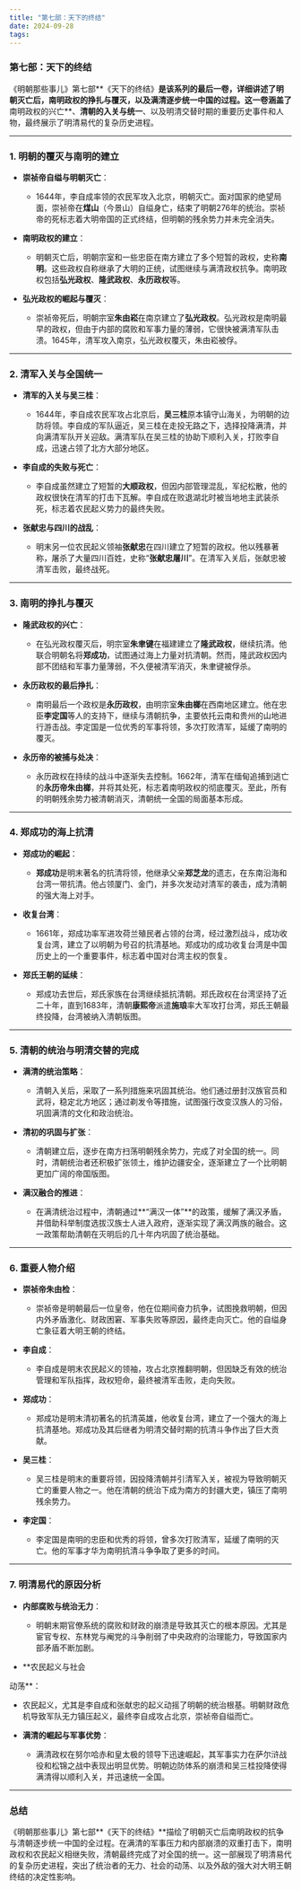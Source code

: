 ```yaml
---
title: "第七部：天下的终结"
date: 2024-09-28
tags:
---
```


### **第七部：天下的终结**

《明朝那些事儿》第七部**《天下的终结》**是该系列的最后一卷，详细讲述了明朝灭亡后，南明政权的挣扎与覆灭，以及满清逐步统一中国的过程。这一卷涵盖了**南明政权的兴亡**、**清朝的入关与统一**、以及明清交替时期的重要历史事件和人物，最终展示了明清易代的复杂历史进程。

---

### 1. **明朝的覆灭与南明的建立**

- **崇祯帝自缢与明朝灭亡**：
  - 1644年，李自成率领的农民军攻入北京，明朝灭亡。面对国家的绝望局面，崇祯帝在**煤山**（今景山）自缢身亡，结束了明朝276年的统治。崇祯帝的死标志着大明帝国的正式终结，但明朝的残余势力并未完全消失。

- **南明政权的建立**：
  - 明朝灭亡后，明朝宗室和一些忠臣在南方建立了多个短暂的政权，史称**南明**。这些政权自称继承了大明的正统，试图继续与满清政权抗争。南明政权包括**弘光政权**、**隆武政权**、**永历政权**等。

- **弘光政权的崛起与覆灭**：
  - 崇祯帝死后，明朝宗室**朱由崧**在南京建立了**弘光政权**。弘光政权是南明最早的政权，但由于内部的腐败和军事力量的薄弱，它很快被满清军队击溃。1645年，清军攻入南京，弘光政权覆灭，朱由崧被俘。

---

### 2. **清军入关与全国统一**

- **清军的入关与吴三桂**：
  - 1644年，李自成农民军攻占北京后，**吴三桂**原本镇守山海关，为明朝的边防将领。李自成的军队逼近，吴三桂在走投无路之下，选择投降满清，并向满清军队开关迎敌。满清军队在吴三桂的协助下顺利入关，打败李自成，迅速占领了北方大部分地区。

- **李自成的失败与死亡**：
  - 李自成虽然建立了短暂的**大顺政权**，但因内部管理混乱，军纪松散，他的政权很快在清军的打击下瓦解。李自成在败退湖北时被当地地主武装杀死，标志着农民起义势力的最终失败。

- **张献忠与四川的战乱**：
  - 明末另一位农民起义领袖**张献忠**在四川建立了短暂的政权。他以残暴著称，屠杀了大量四川百姓，史称“**张献忠屠川**”。在清军入关后，张献忠被清军击败，最终战死。

---

### 3. **南明的挣扎与覆灭**

- **隆武政权的兴亡**：
  - 在弘光政权覆灭后，明宗室**朱聿键**在福建建立了**隆武政权**，继续抗清。他联合明朝名将**郑成功**，试图通过海上力量对抗清朝。然而，隆武政权因内部不团结和军事力量薄弱，不久便被清军消灭，朱聿键被俘杀。

- **永历政权的最后挣扎**：
  - 南明最后一个政权是**永历政权**，由明宗室**朱由榔**在西南地区建立。他在忠臣**李定国**等人的支持下，继续与清朝抗争，主要依托云南和贵州的山地进行游击战。李定国是一位优秀的军事将领，多次打败清军，延缓了南明的覆灭。

- **永历帝的被捕与处决**：
  - 永历政权在持续的战斗中逐渐失去控制。1662年，清军在缅甸追捕到逃亡的**永历帝朱由榔**，并将其处死，标志着南明政权的彻底覆灭。至此，所有的明朝残余势力被清朝消灭，清朝统一全国的局面基本形成。

---

### 4. **郑成功的海上抗清**

- **郑成功的崛起**：
  - **郑成功**是明末著名的抗清将领，他继承父亲**郑芝龙**的遗志，在东南沿海和台湾一带抗清。他占领厦门、金门，并多次发动对清军的袭击，成为清朝的强大海上对手。

- **收复台湾**：
  - 1661年，郑成功率军进攻荷兰殖民者占领的台湾，经过激烈战斗，成功收复台湾，建立了以明朝为号召的抗清基地。郑成功的成功收复台湾是中国历史上的一个重要事件，标志着中国对台湾主权的恢复。

- **郑氏王朝的延续**：
  - 郑成功去世后，郑氏家族在台湾继续抵抗清朝。郑氏政权在台湾坚持了近二十年，直到1683年，清朝**康熙帝**派遣**施琅**率大军攻打台湾，郑氏王朝最终投降，台湾被纳入清朝版图。

---

### 5. **清朝的统治与明清交替的完成**

- **满清的统治策略**：
  - 清朝入关后，采取了一系列措施来巩固其统治。他们通过册封汉族官员和武将，稳定北方地区；通过剃发令等措施，试图强行改变汉族人的习俗，巩固满清的文化和政治统治。
  
- **清初的巩固与扩张**：
  - 清朝建立后，逐步在南方扫荡明朝残余势力，完成了对全国的统一。同时，清朝统治者还积极扩张领土，维护边疆安全，逐渐建立了一个比明朝更加广阔的帝国版图。

- **满汉融合的推进**：
  - 在满清统治过程中，清朝通过**“满汉一体”**的政策，缓解了满汉矛盾，并借助科举制度选拔汉族士人进入政府，逐渐实现了满汉两族的融合。这一政策帮助清朝在灭明后的几十年内巩固了统治基础。

---

### 6. **重要人物介绍**

- **崇祯帝朱由检**：
  - 崇祯帝是明朝最后一位皇帝，他在位期间奋力抗争，试图挽救明朝，但因内外矛盾激化、财政困窘、军事失败等原因，最终走向灭亡。他的自缢身亡象征着大明王朝的终结。

- **李自成**：
  - 李自成是明末农民起义的领袖，攻占北京推翻明朝，但因缺乏有效的统治管理和军队指挥，政权短命，最终被清军击败，走向失败。

- **郑成功**：
  - 郑成功是明末清初著名的抗清英雄，他收复台湾，建立了一个强大的海上抗清基地。郑成功及其后继者为明清交替时期的抗清斗争作出了巨大贡献。

- **吴三桂**：
  - 吴三桂是明末的重要将领，因投降清朝并引清军入关，被视为导致明朝灭亡的重要人物之一。他在清朝的统治下成为南方的封疆大吏，镇压了南明残余势力。

- **李定国**：
  - 李定国是南明的忠臣和优秀的将领，曾多次打败清军，延缓了南明的灭亡。他的军事才华为南明抗清斗争争取了更多的时间。

---

### 7. **明清易代的原因分析**

- **内部腐败与统治无力**：
  - 明朝末期官僚系统的腐败和财政的崩溃是导致其灭亡的根本原因。尤其是宦官专权、东林党与阉党的斗争削弱了中央政府的治理能力，导致国家内部矛盾不断加剧。

- **农民起义与社会

动荡**：
  - 农民起义，尤其是李自成和张献忠的起义动摇了明朝的统治根基。明朝财政危机导致军队无力镇压起义，最终李自成攻占北京，崇祯帝自缢而亡。

- **满清的崛起与军事优势**：
  - 满清政权在努尔哈赤和皇太极的领导下迅速崛起，其军事实力在萨尔浒战役和松锦之战中表现出明显优势。明朝边防体系的崩溃和吴三桂投降使得满清得以顺利入关，并迅速统一全国。

---

### 总结

《明朝那些事儿》第七部**《天下的终结》**描绘了明朝灭亡后南明政权的抗争与清朝逐步统一中国的全过程。在满清的军事压力和内部崩溃的双重打击下，南明政权和农民起义相继失败，清朝最终完成了对全国的统一。这一部展现了明清易代的复杂历史进程，突出了统治者的无力、社会的动荡、以及外敌的强大对大明王朝终结的决定性影响。